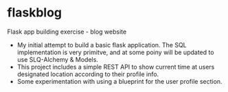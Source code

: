 # flaskblog
Flask app building exercise - blog website

- My initial attempt to build a basic flask application. The SQL implementation is very primitve, and at some poiny will be updated to use SLQ-Alchemy & Models. 
- This project includes a simple REST API to show current time at users designated location according to their profile info. 
- Some experimentation with using a blueprint for the user profile section.

